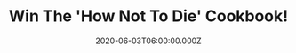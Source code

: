 ---
campaign-uuid: "c-6f71e086-db09-4105-9967-56620ad11884"
type: "Competition"
category: "Gifts"
date: "2020-06-03T06:00:00.000Z"
end-date: "2020-08-03T23:59:00.000Z"
disable-form: false
is_promoted: true
has_entry_page: true
title: "Win The 'How Not To Die' Cookbook!"
competition-description: "<p>From the author of the global bestseller 'How Not To\
  \ Die' comes The 'How Not To Die Cookbook', a lavish, beautifully illustrated collection\
  \ of delicious recipes based on the groundbreaking nutritional science of the original\
  \ book. We are giving away one copy to one lucky member. Click below for a chance\
  \ to win and get ready to develope your cooking skills!</p>\n"
hero-header: "Win The 'How Not To Die' Cookbook!"
terms-confirmation: "N/A"
banner-img: "https://assets.expresslyapp.com/asset-a8bf62e3-e3e3-443c-a31a-4668d475b53e.jpg"
logo-left-href: "http://club.expressly.io"
logo-left-image: "https://assets.expresslyapp.com/asset-9bef7e3d-5eaa-40c5-b1fd-2df92902d7f3.jpg"
logo-left-title: "ExpresslyClub"
bg-image-hero: "https://assets.expresslyapp.com/asset-f2371b22-58ea-4b0e-acb3-4cd3127fed5a.jpg"
bg-image-first: "https://assets.expresslyapp.com/asset-6c1e2995-8a08-4e42-8716-334354a813b2.jpg"
section1-content: "<p>Featuring over 100 easy-to-follow, beautifully photographed\
  \ plant-based recipes, with plenty of recipes suitable for vegetarians and vegans,\
  \ the How Not To Die Cookbook merges cutting-edge science with everyday ingredients\
  \ from the supermarket to help you and your family eat your way to better health\
  \ and a longer life.</p>\n"
entry-title: "Win The 'How Not To Die' Cookbook!"
entry-content: "<p>Enter the draw to win The 'How Not To Die' Cookbook by completing\
  \ the form below before 23:59 on the 3rd of August 2020.</p>\n"
has-winner: false
prize-description: "The 'How Not To Die' Cookbook!"
special-conditions: "Multiple entries are allowed up to one every day."
country-restrictions:
- "GB"
---